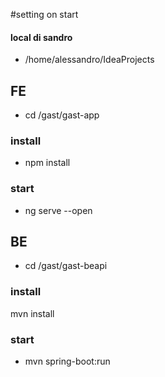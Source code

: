 #setting on start

#### local di sandro
- /home/alessandro/IdeaProjects

## FE
- cd /gast/gast-app

### install
- npm install

### start
- ng serve --open

## BE
- cd /gast/gast-beapi

### install
mvn install

### start
- mvn spring-boot:run

